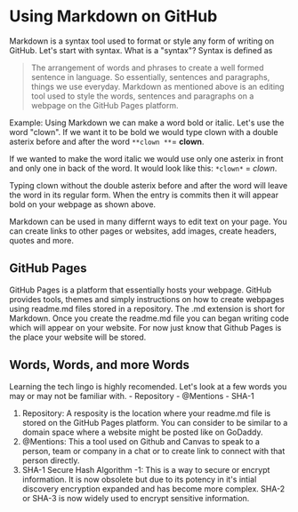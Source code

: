 # Using Markdown on GitHub

Markdown is a syntax tool used to format or style any form of writing on GitHub. Let's start with syntax. What is a "syntax"? Syntax is defined as
> The arrangement of words and phrases to create a well formed sentence in language.
So essentially, sentences and paragraphs, things we use everyday.
Markdown as mentioned above is an editing tool used to style the words, sentences and paragraphs on a webpage on the GitHub Pages platform.

Example: Using Markdown we can make a word bold or italic.
Let's use the word "clown". If we want it to be bold we would type clown with a double asterix before and after the word ```**clown **```=  **clown**.

If we wanted to make the word italic we would use only one asterix in front and only one in back of the word. It would look like this: ```*clown*``` = *clown*.

Typing clown without the double asterix before and after the word will leave the word in its regular form. When the entry is commits then it will appear bold on your webpage as shown above.

Markdown can be used in many differnt ways to edit text on your page. You can create links to other pages or websites, add images, create headers, quotes and more. 

## GitHub Pages

GitHub Pages is a platform that essentially hosts your webpage. GitHub provides tools, themes and simply instructions on how to create webpages using readme.md files stored in a repository. The .md extension is short for Markdown. Once you create the readme.md file you can began writing code which will appear on your website. For now just know that Github Pages is the place your website will be stored.

## Words, Words, and more Words

Learning the tech lingo is highly recomended. Let's look at a few words you may or may not be familiar with.
    - Repository
    - @Mentions
    - SHA-1 
    
1. Repository: A resposity is the location where your readme.md file is stored on the GitHub Pages platform. You can consider to be similar to a domain space where a website might be posted like on GoDaddy. 
2. @Mentions: This a tool used on Github and Canvas to speak to a person, team or company in a chat or to create link to connect with that person directly.
3. SHA-1 Secure Hash Algorithm -1: This is a way to secure or encrypt information. It is now obsolete but due to its potency in it's intial discovery encryption expanded and has become more complex. SHA-2 or SHA-3 is now widely used to encrypt sensitive information.


 
